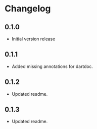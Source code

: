 # Changelog

## 0.1.0
  * Initial version release

## 0.1.1
  * Added missing annotations for dartdoc.

## 0.1.2
  * Updated readme.

## 0.1.3
  * Updated readme.
